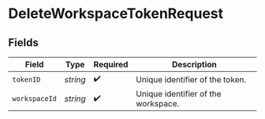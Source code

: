# DeleteWorkspaceTokenRequest


## Fields

| Field                               | Type                                | Required                            | Description                         |
| ----------------------------------- | ----------------------------------- | ----------------------------------- | ----------------------------------- |
| `tokenID`                           | *string*                            | :heavy_check_mark:                  | Unique identifier of the token.     |
| `workspaceId`                       | *string*                            | :heavy_check_mark:                  | Unique identifier of the workspace. |